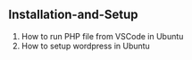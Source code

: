 ## Installation-and-Setup

1. How to run PHP file from VSCode in Ubuntu
2. How to setup wordpress in Ubuntu

